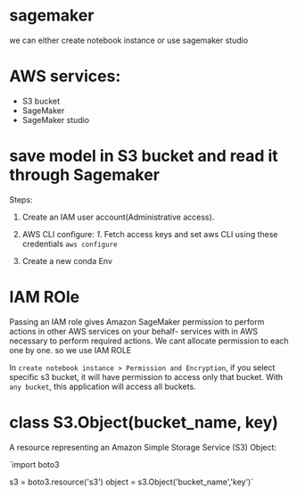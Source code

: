 # sagemaker

we can either create notebook instance or use sagemaker studio

# AWS services:

- S3 bucket
- SageMaker
- SageMaker studio

# save model in S3 bucket and read it through Sagemaker

Steps:

1. Create an IAM user account(Administrative access).
2. AWS CLI configure:
   _1_. Fetch access keys and set aws CLI using these credentials `aws configure`

3. Create a new conda Env

# IAM ROle

Passing an IAM role gives Amazon SageMaker permission to perform actions in other AWS services on your behalf- services with in AWS necessary to perform required actions. We cant allocate permission to each one by one. so we use IAM ROLE

In `create notebook instance > Permission and Encryption`, if you select specific s3 bucket, it will have permission to access only that bucket. With `any bucket`, this application will access all buckets.

# class S3.Object(bucket_name, key)

A resource representing an Amazon Simple Storage Service (S3) Object:

`import boto3

s3 = boto3.resource('s3')
object = s3.Object('bucket_name','key')`
